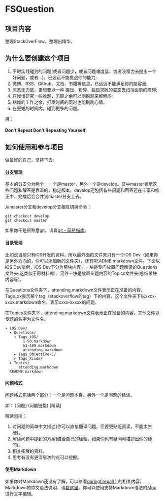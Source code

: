 FSQuestion
=====

## 项目内容

整理StackOverFlow，整理出精华。

## 为什么要创建这个项目

1. 平时实践碰到的问题(或者问题少，或者问题难度低，或者没精力去提出一个好问题，或者...)，已远远不能挑战你的能力;
2. 微博、RSS、Github、文档、书籍等信息，已远远不能满足你的脑容量;
3. 厌恶无力感，更想要以一种 碾压、粉碎、独孤求败的姿态去扫荡面前的障碍;
4. 在慢慢研究一些难题，无聊之余可以刷刷题来解解闷;
5. 枯燥的工作之余，打发时间的同时也能刷刷心情。
6. 在更短的时间内，碰到更多的问题。

另：

>
#### Don’t Repeat Don’t Repeating Yourself.



## 如何使用和参与项目

>
做最好的自己，坚持下去。

#### 分支管理

基本的分支分为两个，一个是master，另外一个是develop。其中master表示这些问题和解答是靠谱的，稳定版本。develop还包括有些问题和回答还在丰富和修正中，完成后会合并到master分支上去。

从master分支和develop分支相互切换命令：
		
	git checkout develop
	git checkout master


如果你不是很熟悉git，请看[git - 简易指南](http://rogerdudler.github.io/git-guide/index.zh.html)。

#### 目录管理

比如说当前只有iOS开发的资料，所以最外面的文件夹只有一个iOS Dev（如果你是另外方向的，你可以添加新的文件夹），还有README.markdown文件。下面以iOS Dev举例，iOS Dev下分为另块内容，一块是专门放置问题解读的Questions文件夹(这类似于原材料库)，另外一块是放置专题内容的Topics文件夹(总结某块内容等)。

在Questions文件夹下，attending.markdown文件表示正在准备的内容，Tags_xx表示某个tag（stackoverflow的tag）下的内容，这个文件夹下以xxxx-xxxx.markdown命名，表示xxxx-xxxxx的问题。

在Topics文件夹下，attending.markdown文件表示正在准备的内容，其他文件以专题的名字为文件名。

	▾ iOS Dev/
	  ▾ Questions/
	    ▾ Tags_iOS/
	        1-50.markdown
	        51-100.markdown
	        attending.markdown
	    ▸ Tags_Objective-C/
	    ▸ Tags_Xcode/
	  ▾ Topics/
	      attending.markdown
	  README.markdown
     
#### 问题格式

问题格式包括两个部分：一个是问题本身，另外一个是问题的精读。

如：
[问题] (问题链接)
[精读]
 
精读包括：

1. 对问题的简单中文描述(你可以直接翻译问题，但要更贴近阅读，不能太生硬)。
2. 解读问题中提到的方案(结合自己的经验，如果你也有疑问可描述出你的疑问)。
3. 相关拓展的资料。
4. 思考有没有更深层次的点可以挖掘。

#### 使用Markdown

如果你对Markdown还没有了解，可以参看[daringfireball](http://daringfireball.net/projects/markdown/)上的相关内容。Markdown的中文语法说明，请[戳这里](http://wowubuntu.com/markdown/)。你可以使用支持Markdown语法的[Mou](http://mouapp.com/)进行文字编辑。


